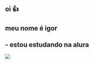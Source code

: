 ## oi 👍
## meu nome é igor

## - estou estudando na alura
![](https://media.tenor.com/n8GgPklh4o0AAAAM/neymar.gif)
